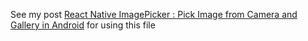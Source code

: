 See my post [React Native ImagePicker : Pick Image from Camera and Gallery in Android](https://dev.to/alinahassan/react-native-imagepicker-pick-image-from-camera-and-gallery-in-android-ddf) for using this file 
